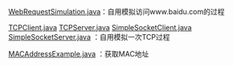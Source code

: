 [WebRequestSimulation.java](src%2Fmain%2Fjava%2FWebRequestSimulation.java)：自用模拟访问www.baidu.com的过程


[TCPClient.java](src%2Fmain%2Fjava%2FTCPClient.java)
[TCPServer.java](src%2Fmain%2Fjava%2FTCPServer.java)
[SimpleSocketClient.java](src%2Fmain%2Fjava%2FSimpleSocketClient.java)
[SimpleSocketServer.java](src%2Fmain%2Fjava%2FSimpleSocketServer.java)
：自用模拟一次TCP过程

[MACAddressExample.java](src%2Fmain%2Fjava%2FMACAddressExample.java)
：获取MAC地址



